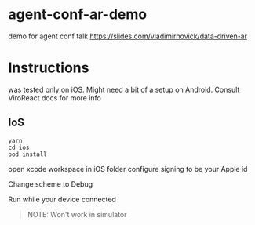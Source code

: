 # agent-conf-ar-demo
demo for agent conf talk https://slides.com/vladimirnovick/data-driven-ar


# Instructions

was tested only on iOS. Might need a bit of a setup on Android. Consult ViroReact docs for more info

## IoS

```
yarn
cd ios
pod install
```

open xcode workspace in iOS folder
configure signing to be your Apple id

Change scheme to Debug

Run while your device connected

> NOTE: Won't work in simulator

